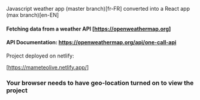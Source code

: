 Javascript weather app (master branch)[fr-FR] converted into a React app (max branch)[en-EN]

#### Fetching data from a weather API [https://openweathermap.org] ####
#### API Documentation: https://openweathermap.org/api/one-call-api ####

Project deployed on netlify:

[https://mameteolive.netlify.app/]

### Your browser needs to have geo-location turned on to view the project ###
